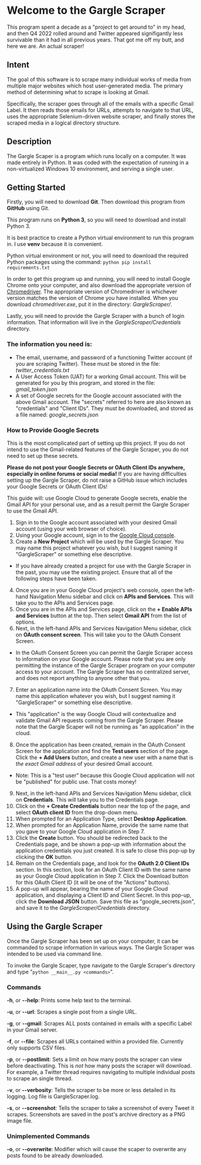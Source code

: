 # Welcome to the Gargle Scraper
This program spent a decade as a "project to get around to" in my head, and then Q4 2022 rolled around and Twitter appeared signifigantly less survivable than it had in all previous years.  That got me off my butt, and here we are.  An actual scraper!


## Intent
The goal of this software is to scrape many individual works of media from multiple major websites which host user-generated media.  The primary method of determining what to scrape is looking at Gmail.

Specifically, the scraper goes through all of the emails with a specific Gmail Label.  It then reads those emails for URLs, attempts to navigate to that URL, uses the appropriate Selenium-driven website scraper, and finally stores the scraped media in a logical directory structure.


## Description
The Gargle Scaper is a program which runs locally on a computer.  It was made entirely in Python.  It was coded with the expectation of running in a non-virtualized Windows 10 environment, and serving a single user.


## Getting Started
Firstly, you will need to download **Git**.  Then download this program from **GitHub** using Git.

This program runs on **Python 3**, so you will need to download and install Python 3.

It is best practice to create a Python virtual environment to run this program in.  I use **venv** because it is convenient.

Python virtual environment or not, you will need to download the required Python packages using the command: ```python pip install requirements.txt```

In order to get this program up and running, you will need to install Google Chrome onto your computer, and also download the appropriate version of [Chromedriver](https://chromedriver.chromium.org/downloads).  The appropriate version of Chromedriver is whichever version matches the version of Chrome you have installed.  When you download *chromedriver.exe*, put it in the directory: *GargleScraper/*.

Lastly, you will need to provide the Gargle Scraper with a bunch of login information.  That information will live in the *GargleScraper/Credentials* directory.

### The information you need is:
- The email, username, and password of a functioning Twitter account (if you are scraping Twitter).  These must be stored in the file: *twitter_credentials.txt*
- A User Access Token (UAT) for a working Gmail account.  This will be generated for you by this program, and stored in the file: *gmail_token.json*
- A set of Google secrets for the Google account associated with the above Gmail account.  The "secrets" referred to here are also known as "credentials" and "Client IDs".  They must be downloaded, and stored as a file named: *google_secrets.json*

### How to Provide Google Secrets
This is the most complicated part of setting up this project.  If you do not intend to use the Gmail-related features of the Gargle Scraper, you do not need to set up these secrets.

**Please do not post your Google Secrets or OAuth Client IDs anywhere, especially in online forums or social media!**  If you are having difficulties setting up the Gargle Scraper, do not raise a GitHub issue which includes your Google Secrets or OAuth Client IDs!

This guide will: use Google Cloud to generate Google secrets, enable the Gmail API for your personal use, and as a result permit the Gargle Scraper to use the Gmail API.

1. Sign in to the Google account associated with your desired Gmail account (using your web browser of choice).
2. Using your Google account, sign in to the [Google Cloud console](https://console.cloud.google.com/).
3. Create a **New Project** which will be used by the Gargle Scraper.  You may name this project whatever you wish, but I suggest naming it "GargleScraper" or something else descriptive.
  * If you have already created a project for use with the Gargle Scraper in the past, you may use the existing project.  Ensure that all of the following steps have been taken.
4. Once you are in your Google Cloud project's web console, open the left-hand Navigation Menu sidebar and click on **APIs and Services**.  This will take you to the APIs and Services page.
5. Once you are in the APIs and Services page, click on the **+ Enable APIs and Services** button at the top.  Then select **Gmail API** from the list of options.
6. Next, in the left-hand APIs and Services Navigation Menu sidebar, click on **OAuth consent screen**.  This will take you to the OAuth Consent Screen.
  * In the OAuth Consent Screen you can permit the Gargle Scraper access to information on your Google account.  Please note that you are only permitting the instance of the Gargle Scraper program on your computer access to your account.  The Gargle Scraper has no centralized server, and does not report anything to anyone other that you.
7. Enter an application name into the OAuth Consent Screen.  You may name this application whatever you wish, but I suggest naming it "GargleScraper" or something else descriptive.
  * This "application" is the way Google Cloud will contextualize and validate Gmail API requests coming from the Gargle Scraper.  Please note that the Gargle Scaper will not be running as "an application" in the cloud.
8. Once the application has been created, remain in the OAuth Consent Screen for the application and find the **Test users** section of the page.  Click the **+ Add Users** button, and create a new user with a name that is *the exact Gmail address* of your desired Gmail account.
  * Note: This is a "test user" because this Google Cloud application will not be "published" for public use.  That costs money!
9. Next, in the left-hand APIs and Services Navigation Menu sidebar, click on **Credentials**.  This will take you to the Credentials page.
10. Click on the **+ Create Credentials** button near the top of the page, and select **OAuth client ID** from the drop-down menu.
11. When prompted for an Application Type, select **Desktop Application**.
12. When prompted for an Application Name, provide the same name that you gave to your Google Cloud application in Step 7.
13. Click the **Create** button.  You should be redirected back to the Credentials page, and be shown a pop-up with information about the application credentials you just created.  It is safe to close this pop-up by clicking the **OK** button.
14. Remain on the Credentials page, and look for the **OAuth 2.0 Client IDs** section.  In this section, look for an OAuth Client ID with the same name as your Google Cloud application in Step 7.  Click the Download button for this OAuth Client ID (it will be one of the "Actions" buttons).
15. A pop-up will appear, bearing the name of your Google Cloud application, and displaying a Client ID and Client Secret.  In this pop-up, click the **Download JSON** button.  Save this file as "google_secrets.json", and save it to the *GargleScraper/Credentials* directory.


## Using the Gargle Scraper
Once the Gargle Scraper has been set up on your computer, it can be commanded to scrape information in various ways.  The Gargle Scraper was intended to be used via command line.

To invoke the Gargle Scaper, type navigate to the Gargle Scraper's directory and type "`python __main__.py <commands>`".

### Commands
**-h**, or **--help**: Prints some help text to the terminal.

**-u**, or **--url**: Scrapes a single post from a single URL.

**-g**, or **--gmail**: Scrapes ALL posts contained in emails with a specific Label in your Gmail server.

**-f**, or **--file**: Scrapes all URLs contained within a provided file. Currently only supports CSV files.

**-p**, or **--postlimit**: Sets a limit on how many posts the scraper can view before deactivating. This is *not* how many posts the scraper will download. For example, a Twitter thread requires navigating to multiple individual posts to scrape an single thread.

**-v**, or **--verbosity**: Tells the scraper to be more or less detailed in its logging. Log file is GargleScraper.log.

**-s**, or **--screenshot**: Tells the scraper to take a screenshot of every Tweet it scrapes. Screenshots are saved in the post's archive directory as a PNG image file.

### Unimplemented Commands
**-o**, or **--overwrite**: Modifier which will cause the scaper to overwrite any posts found to be already downloaded.